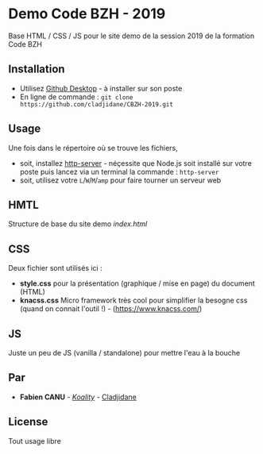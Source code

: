 # Demo Code BZH - 2019

Base HTML / CSS / JS pour le site demo de la session 2019 de la formation Code BZH

## Installation

* Utilisez [Github Desktop](https://desktop.github.com/) - à installer sur son poste
* En ligne de commande : ```git clone https://github.com/cladjidane/CBZH-2019.git```

## Usage

Une fois dans le répertoire où se trouve les fichiers, 

* soit, installez [http-server](https://www.npmjs.com/package/http-server) - néçessite que Node.js soit installé sur votre poste puis lancez via un terminal la commande : ``` http-server ```
* soit, utilisez votre ```L```/```W```/```M```/```amp``` pour faire tourner un serveur web 

## HMTL

Structure de base du site demo *index.html*

## CSS

Deux fichier sont utilisés ici :

* **style.css** pour la présentation (graphique / mise en page) du document (HTML)
* **knacss.css** Micro framework très cool pour simplifier la besogne css (quand on connait l'outil !) - (https://www.knacss.com/)

## JS

Juste un peu de JS (vanilla / standalone) pour mettre l'eau à la bouche 

## Par

* **Fabien CANU** - [*Koality*](https://koality.fr) - [Cladjidane](https://github.com/cladjidane)

## License

Tout usage libre

